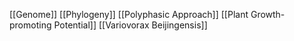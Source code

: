 [[Genome]]
[[Phylogeny]]
[[Polyphasic Approach]]
[[Plant Growth-promoting Potential]]
[[Variovorax Beijingensis]]
